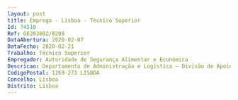 ```yaml
--- 
layout: post
title: Emprego - Lisboa - Técnico Superior
Id: 74510
Ref: OE202002/0208
DataAbertura: 2020-02-07
DataFecho: 2020-02-21
Trabalho: Técnico Superior
Empregador: Autoridade de Segurança Alimentar e Económica
Descricao: Departamento de Administração e Logística – Divisão de Apoio à Gestão.Funções na área financeira, designadamente na elaboração de documentação de análise de gestão financeira orçamental e analítica (contabilidade de custos), elaboração de relatórios financeiros de projetos europeus e seu acompanhamento, elaboração de processos de despesa no ERP GERFIP.
CodigoPostal: 1269-273 LISBOA
Concelho: Lisboa
Distrito: Lisboa
--- 
```

